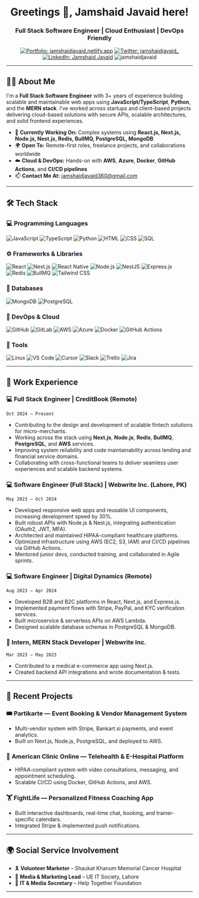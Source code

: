 <h1 align="center">Greetings 👋, Jamshaid Javaid here!</h1>
<h3 align="center">Full Stack Software Engineer | Cloud Enthusiast | DevOps Friendly</h3>

<p align="center">
  <a href="https://jamshaidjavaid.netlify.app/" target="_blank"><img src="https://img.shields.io/badge/Website-Visit%20My%20Portfolio-blue?style=for-the-badge&logo=internet-explorer" alt="Portfolio: jamshaidjavaid.netlify.app" /></a>
  <a href="https://twitter.com/jamshaidjavaid_" target="_blank"><img src="https://img.shields.io/twitter/follow/jamshaidjavaid_?logo=twitter&style=for-the-badge" alt="Twitter: jamshaidjavaid_" /></a>
  <a href="https://linkedin.com/in/jamshaid-javaid" target="_blank"><img src="https://img.shields.io/badge/LinkedIn-Profile-blue?style=for-the-badge&logo=linkedin" alt="LinkedIn: Jamshaid Javaid" /></a>
  <img src="https://komarev.com/ghpvc/?username=jamshaidjavaid&label=Profile%20views&color=0e75b6&style=for-the-badge" alt="jamshaidjavaid" />
</p>

---

## 🧑‍💻 About Me

I'm a **Full Stack Software Engineer** with 3+ years of experience building scalable and maintainable web apps using **JavaScript/TypeScript**, **Python**, and the **MERN stack**. I’ve worked across startups and client-based projects delivering cloud-based solutions with secure APIs, scalable architectures, and solid frontend experiences.

- 🔭 **Currently Working On:** Complex systems using **React.js, Next.js, Node.js, Nest.js, Redis, BullMQ, PostgreSQL, MongoDB**
- 🌍 **Open To:** Remote-first roles, freelance projects, and collaborations worldwide
- ☁️ **Cloud & DevOps:** Hands-on with **AWS**, **Azure**, **Docker**, **GitHub Actions**, and **CI/CD pipelines**
- 📫 **Contact Me At:** [jamshaidjavaid360@gmail.com](mailto:jamshaidjavaid360@gmail.com)

---

## 🛠️ Tech Stack

### 💻 Programming Languages
![JavaScript](https://img.shields.io/badge/JavaScript-F7DF1E?style=for-the-badge&logo=javascript&logoColor=black)
![TypeScript](https://img.shields.io/badge/TypeScript-007ACC?style=for-the-badge&logo=typescript&logoColor=white)
![Python](https://img.shields.io/badge/Python-3776AB?style=for-the-badge&logo=python&logoColor=white)
![HTML](https://img.shields.io/badge/HTML5-E34F26?style=for-the-badge&logo=html5&logoColor=white)
![CSS](https://img.shields.io/badge/CSS3-1572B6?style=for-the-badge&logo=css3&logoColor=white)
![SQL](https://img.shields.io/badge/SQL-4479A1?style=for-the-badge&logo=postgresql&logoColor=white)

### ⚙️ Frameworks & Libraries
![React](https://img.shields.io/badge/React-61DAFB?style=for-the-badge&logo=react&logoColor=black)
![Next.js](https://img.shields.io/badge/Next.js-000000?style=for-the-badge&logo=nextdotjs&logoColor=white)
![React Native](https://img.shields.io/badge/React_Native-20232A?style=for-the-badge&logo=react&logoColor=61DAFB)
![Node.js](https://img.shields.io/badge/Node.js-339933?style=for-the-badge&logo=nodedotjs&logoColor=white)
![NestJS](https://img.shields.io/badge/Nest.js-E0234E?style=for-the-badge&logo=nestjs&logoColor=white)
![Express.js](https://img.shields.io/badge/Express.js-000000?style=for-the-badge&logo=express&logoColor=white)
![Redis](https://img.shields.io/badge/Redis-DC382D?style=for-the-badge&logo=redis&logoColor=white)
![BullMQ](https://img.shields.io/badge/BullMQ-red?style=for-the-badge&logo=redis&logoColor=white)
![Tailwind CSS](https://img.shields.io/badge/Tailwind_CSS-38B2AC?style=for-the-badge&logo=tailwindcss&logoColor=white)

### 🧩 Databases
![MongoDB](https://img.shields.io/badge/MongoDB-4EA94B?style=for-the-badge&logo=mongodb&logoColor=white)
![PostgreSQL](https://img.shields.io/badge/PostgreSQL-336791?style=for-the-badge&logo=postgresql&logoColor=white)

### 🚀 DevOps & Cloud
![GitHub](https://img.shields.io/badge/GitHub-181717?style=for-the-badge&logo=github&logoColor=white)
![GitLab](https://img.shields.io/badge/GitLab-330F63?style=for-the-badge&logo=gitlab&logoColor=white)
![AWS](https://img.shields.io/badge/AWS-232F3E?style=for-the-badge&logo=amazonaws&logoColor=white)
![Azure](https://img.shields.io/badge/Azure-0078D4?style=for-the-badge&logo=microsoftazure&logoColor=white)
![Docker](https://img.shields.io/badge/Docker-2496ED?style=for-the-badge&logo=docker&logoColor=white)
![GitHub Actions](https://img.shields.io/badge/GitHub_Actions-2088FF?style=for-the-badge&logo=githubactions&logoColor=white)

### 🧰 Tools
![Linux](https://img.shields.io/badge/Linux-FCC624?style=for-the-badge&logo=linux&logoColor=black)
![VS Code](https://img.shields.io/badge/VS_Code-007ACC?style=for-the-badge&logo=visualstudiocode&logoColor=white)
![Cursor](https://img.shields.io/badge/Cursor-1E1E1E?style=for-the-badge&logo=visualstudiocode&logoColor=green)
![Slack](https://img.shields.io/badge/Slack-4A154B?style=for-the-badge&logo=slack&logoColor=white)
![Trello](https://img.shields.io/badge/Trello-0052CC?style=for-the-badge&logo=trello&logoColor=white)
![Jira](https://img.shields.io/badge/Jira-0052CC?style=for-the-badge&logo=jira&logoColor=white)

---

## 💼 Work Experience

### 💻 Full Stack Engineer | CreditBook (Remote)
`Oct 2024 – Present`
- Contributing to the design and development of scalable fintech solutions for micro-merchants.
- Working across the stack using **Next.js**, **Node.js**, **Redis**, **BullMQ**, **PostgreSQL**, and **AWS** services.
- Improving system reliability and code maintainability across lending and financial service domains.
- Collaborating with cross-functional teams to deliver seamless user experiences and scalable backend systems.

### 💻 Software Engineer (Full Stack) | Webwrite Inc. (Lahore, PK)
`May 2023 – Oct 2024`
- Developed responsive web apps and reusable UI components, increasing development speed by 30%.
- Built robust APIs with Node.js & Nest.js, integrating authentication (OAuth2, JWT, MFA).
- Architected and maintained HIPAA-compliant healthcare platforms.
- Optimized infrastructure using AWS (EC2, S3, IAM) and CI/CD pipelines via GitHub Actions.
- Mentored junior devs, conducted training, and collaborated in Agile sprints.

### 💻 Software Engineer | Digital Dynamics (Remote)
`Aug 2023 – Apr 2024`
- Developed B2B and B2C platforms in React, Next.js, and Express.js.
- Implemented payment flows with Stripe, PayPal, and KYC verification services.
- Built microservice & serverless APIs on AWS Lambda.
- Designed scalable database schemas in PostgreSQL & MongoDB.

### 🧪 Intern, MERN Stack Developer | Webwrite Inc.
`Mar 2023 – May 2023`
- Contributed to a medical e-commerce app using Next.js.
- Created backend API integrations and wrote documentation & tests.

---

## 📂 Recent Projects

### 🎟️ **Partikarte** — Event Booking & Vendor Management System
- Multi-vendor system with Stripe, Bankart.si payments, and event analytics.
- Built on Next.js, Node.js, PostgreSQL, and deployed to AWS.

### 🏥 **American Clinic Online** — Telehealth & E-Hospital Platform
- HIPAA-compliant system with video consultations, messaging, and appointment scheduling.
- Scalable CI/CD using Docker, GitHub Actions, and AWS.

### 🏋️ **FightLife** — Personalized Fitness Coaching App
- Built interactive dashboards, real-time chat, booking, and trainer-specific calendars.
- Integrated Stripe & implemented push notifications.

---

## 🌍 Social Service Involvement
- 🎗️ **Volunteer Marketer** – Shaukat Khanum Memorial Cancer Hospital
- 💼 **Media & Marketing Lead** – UE IT Society, Lahore
- 🤝 **IT & Media Secretary** – Help Together Foundation

---

